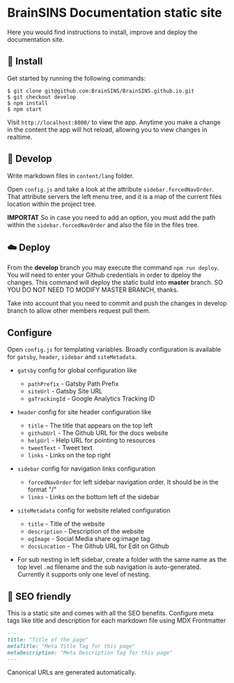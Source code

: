 # BrainSINS Documentation static site

Here you would find instructions to install, improve and deploy the documentation site.

## 🚀 Install

Get started by running the following commands:

```
$ git clone git@github.com:BrainSINS/BrainSINS.github.io.git
$ git checkout develop
$ npm install
$ npm start
```

Visit `http://localhost:8000/` to view the app. Anytime you make a change in the content the app will hot reload, allowing you to view changes in realtime. 

## 🔧 Develop

Write markdown files in `content/lang` folder.

Open `config.js` and take a look at the attribute `sidebar.forcedNavOrder`. That attribute servers the left menu tree, and it is a map of the current files location within the project tree.

**IMPORTAT** So in case you need to add an option, you must add the path within the `sidebar.forcedNavOrder` and also the file in the files tree.

## ☁️ Deploy

From the **develop** branch you may execute the command `npm run deploy`. You will need to enter your Github credentials in order to dpeloy the changes. This command will deploy the static build into **master** branch. SO YOU DO NOT NEED TO MODIFY MASTER BRANCH, thanks.

Take into account that you need to commit and push the changes in develop branch to allow other members request pull them.

## Configure

Open `config.js` for templating variables. Broadly configuration is available for `gatsby`, `header`, `sidebar` and `siteMetadata`.

- `gatsby` config for global configuration like 
    - `pathPrefix` - Gatsby Path Prefix
    - `siteUrl` - Gatsby Site URL
    - `gaTrackingId` - Google Analytics Tracking ID

- `header` config for site header configuration like
    - `title` - The title that appears on the top left
    - `githubUrl` - The Github URL for the docs website
    - `helpUrl` - Help URL for pointing to resources
    - `tweetText` - Tweet text
    - `links` - Links on the top right

- `sidebar` config for navigation links configuration
    - `forcedNavOrder` for left sidebar navigation order. It should be in the format "/<filename>"
    - `links` - Links on the bottom left of the sidebar

- `siteMetadata` config for website related configuration
    - `title` - Title of the website
    - `description` - Description of the website
    - `ogImage` - Social Media share og:image tag
    - `docsLocation` - The Github URL for Edit on Github

- For sub nesting in left sidebar, create a folder with the same name as the top level `.md` filename and the sub navigation is auto-generated. Currently it supports only one level of nesting.

## 🤖 SEO friendly

This is a static site and comes with all the SEO benefits. Configure meta tags like title and description for each markdown file using MDX Frontmatter

```markdown
---
title: "Title of the page"
metaTitle: "Meta Title Tag for this page"
metaDescription: "Meta Description Tag for this page"
---
```

Canonical URLs are generated automatically.



